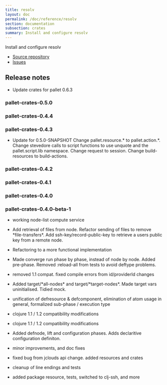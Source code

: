 ```yaml
---
title: resolv
layout: doc
permalink: /doc/reference/resolv
section: documentation
subsection: crates
summary: Install and configure resolv
---
```

Install and configure resolv

- [Source repository](https://github.com/pallet/resolv-crate "GitHub Repository for crate")
- [Issues](https://github.com/pallet/resolv-crate/issues "GitHub Issues for crate")

## Release notes

- Update crates for pallet 0.6.3


### pallet-crates-0.5.0


### pallet-crates-0.4.4


### pallet-crates-0.4.3

- Update for 0.5.0-SNAPSHOT
  Change pallet.resource.\* to pallet.action.\*. Change stevedore calls to
  script functions to use unquote and the pallet.script.lib namespace. 
  Change request to session.  Change build-resources to build-actions.


### pallet-crates-0.4.2


### pallet-crates-0.4.1


### pallet-crates-0.4.0


### pallet-crates-0.4.0-beta-1

- working node-list compute service

- Add retrieval of files from node. Refactor sending of files to remove
  \*file-transfers\*. Add ssh-key/record-public-key to retrieve a users
  public key from a remote node.

- Refactoring to a more functional implementation

- Made converge run phase by phase, instead of node by node.  Added
  pre-phase. Removed :reload-all from tests to avoid deftype problems.

- removed 1.1 compat.  fixed compile errors from id/providerId changes

- Added target/\*all-nodes\* and target/\*target-nodes\*.  Made target vars
  uninitialised. Tidied mock.

- unification of defresource & defcomponent, elimination of atom usage in
  general, formalized sub-phase / execution type

- clojure 1.1 / 1.2 compatibility modifications

- clojure 1.1 / 1.2 compatibility modifications

- Added defnode, lift and configuration phases. Adds declaritive
  configuration definiton.

- minor improvements, and doc fixes

- fixed bug from jclouds api change. added resources and crates

- cleanup of line endings and tests

- added package resource, tests, switched to clj-ssh, and more

